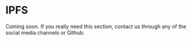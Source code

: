 # IPFS

Coming soon. If you really need this section, contact us through any of the social media channels or Github.

